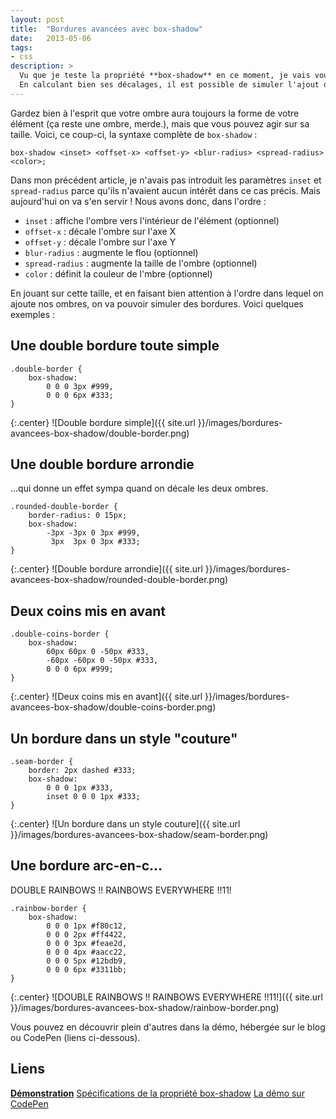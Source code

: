 ```yaml
---
layout: post
title:  "Bordures avancées avec box-shadow"
date:   2013-05-06
tags:
- css
description: >
  Vu que je teste la propriété **box-shadow** en ce moment, je vais vous balancer une autre petite astuce qui m'est venue à l'idée dans la journée.
  En calculant bien ses décalages, il est possible de simuler l'ajout de plusieurs bordures sur un même élément.
---
```


Gardez bien à l'esprit que votre ombre aura toujours la forme de votre élément (ça reste une ombre, merde.), mais que vous pouvez agir sur sa taille. Voici, ce coup-ci, la syntaxe complète de `box-shadow` :

	box-shadow <inset> <offset-x> <offset-y> <blur-radius> <spread-radius> <color>;

Dans mon précédent article, je n'avais pas introduit les paramètres `inset` et `spread-radius` parce qu'ils n'avaient aucun intérêt dans ce cas précis. Mais aujourd'hui on va s'en servir ! Nous avons donc, dans l'ordre :

* `inset` : affiche l'ombre vers l'intérieur de l'élément (optionnel)
* `offset-x` : décale l'ombre sur l'axe X
* `offset-y` : décale l'ombre sur l'axe Y
* `blur-radius` : augmente le flou (optionnel)
* `spread-radius` : augmente la taille de l'ombre (optionnel)
* `color` : définit la couleur de l'mbre (optionnel)

En jouant sur cette taille, et en faisant bien attention à l'ordre dans lequel on ajoute nos ombres, on va pouvoir simuler des bordures. Voici quelques exemples :

## Une double bordure toute simple

	.double-border {
		box-shadow:
			0 0 0 3px #999,
			0 0 0 6px #333;
	}

{:.center}
![Double bordure simple]({{ site.url }}/images/bordures-avancees-box-shadow/double-border.png)

## Une double bordure arrondie
...qui donne un effet sympa quand on décale les deux ombres.

	.rounded-double-border {
		border-radius: 0 15px;
		box-shadow:
			-3px -3px 0 3px #999,
			 3px  3px 0 3px #333;
	}

{:.center}
![Double bordure arrondie]({{ site.url }}/images/bordures-avancees-box-shadow/rounded-double-border.png)

## Deux coins mis en avant

	.double-coins-border {
		box-shadow:
			60px 60px 0 -50px #333,
			-60px -60px 0 -50px #333,
			0 0 0 6px #999;
	}

{:.center}
![Deux coins mis en avant]({{ site.url }}/images/bordures-avancees-box-shadow/double-coins-border.png)

## Un bordure dans un style "couture"

	.seam-border {
		border: 2px dashed #333;
		box-shadow:
			0 0 0 1px #333,
			inset 0 0 0 1px #333;
	}

{:.center}
![Un bordure dans un style couture]({{ site.url }}/images/bordures-avancees-box-shadow/seam-border.png)

## Une bordure arc-en-c...
DOUBLE RAINBOWS !! RAINBOWS EVERYWHERE !!11!

	.rainbow-border {
		box-shadow:
			0 0 0 1px #f80c12,
			0 0 0 2px #ff4422,
			0 0 0 3px #feae2d,
			0 0 0 4px #aacc22,
			0 0 0 5px #12bdb9,
			0 0 0 6px #3311bb;
	}

{:.center}
![DOUBLE RAINBOWS !! RAINBOWS EVERYWHERE !!11!]({{ site.url }}/images/bordures-avancees-box-shadow/rainbow-border.png)

Vous pouvez en découvrir plein d'autres dans la démo, hébergée sur le blog ou CodePen (liens ci-dessous).

## Liens
[**Démonstration**](http://blog.smarchal.com/demos/bordures-avancees-box-shadow/)
[Spécifications de la propriété box-shadow](http://www.w3.org/TR/css3-background/#the-box-shadow)
[La démo sur CodePen](http://codepen.io/zessx/pen/IdFnl)